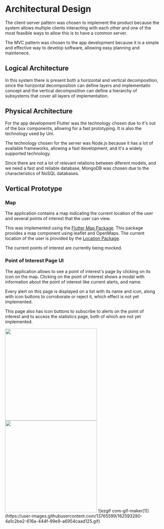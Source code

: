 # Architectural Design

The client-server pattern was chosen to implement the product because the system allows multiple clients interacting with each other and one of the most feasible ways to allow this is to have a common server. 

The MVC pattern was chosen to the app development because it is a simple and effective way to develop software, allowing easy planning and maintenece.

## Logical Architecture

In this system there is present both a horizontal and vertical decomposition, since the horizontal decomposition can define layers and implementatin concept and the vertical decomposition can define a hierarchy of subsystems that cover all layers of implementation.

## Physical Architecture

For the app development Flutter was the technology chosen due to it's out of the box components, allowing for a fast prototyping. It is also the technology used by Uni. 

The technology chosen for the server was Node.js because it has a lot of available frameworks, allowing a fast development, and it's a widely supported technology. 

Since there are not a lot of relevant relations between diferent models, and we need a fast and reliable database, MongoDB was chosen due to the characteristics of NoSQL databases.


## Vertical Prototype

### Map

The application contains a map indicating the current location of the user and several points of interest that the user can view. 

This was implemented using the [Flutter Map Package](https://pub.dev/packages/flutter_map). This package provides a map component using leaflet and OpenMaps. The current location of the user is provided by the [Location Package](https://pub.dev/packages/location). 

The current points of interest are currently being mocked.

### Point of Interest Page UI

The application allows to see a point of interest's page by clicking on its icon on the map. Clicking on the point of interest shows a modal with information about the point of interest like current alerts, and name.

Every alert on this page is displayed on a list with its name and icon, along with icon buttons to corroborate or reject it, which effect is not yet implemented.

This page also has icon buttons to subscribe to alerts on the point of interest and to access the statistics page, both of which are not yet implemented.

<img src="https://user-images.githubusercontent.com/64407719/162593110-9e7be32a-8962-4d55-b687-b247220711db.jpg" width=300 />

<img src="https://user-images.githubusercontent.com/64407719/162593122-ffd843c2-771d-4b0d-889d-3ca33ae3cbb3.jpg" width=300 />
![ezgif com-gif-maker(1)](https://user-images.githubusercontent.com/13765599/162593280-4a1c2be2-616a-444f-99e9-a6954caad125.gif)


